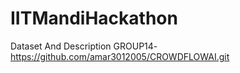 # IITMandiHackathon
Dataset And Description
GROUP14- https://github.com/amar3012005/CROWDFLOWAI.git
